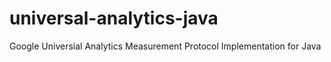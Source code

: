 universal-analytics-java
========================

Google Universial Analytics Measurement Protocol Implementation for Java

